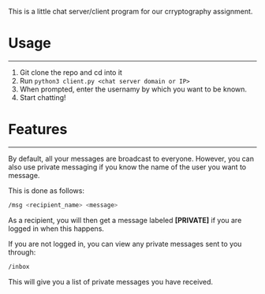 This is a little chat server/client program for our crryptography assignment.

# Usage
---
1. Git clone the repo and cd into it
2. Run `python3 client.py <chat server domain or IP>`
3. When prompted, enter the usernamy by which you want to be known.
4. Start chatting!

# Features
---
By default, all your messages are broadcast to everyone. However, you can also use private messaging if you know the name of the user you want to message.

This is done as follows:
```bash
/msg <recipient_name> <message>
```

As a recipient, you will then get a message labeled **[PRIVATE]** if you are logged in when this happens.

If you are not logged in, you can view any private messages sent to you through:

```bash
/inbox
```

This will give you a list of private messages you have received.
